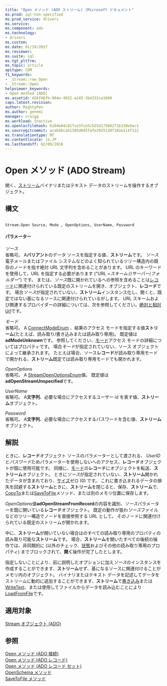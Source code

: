 ```yaml
---
title: "Open メソッド (ADO ストリーム) |Microsoft ドキュメント"
ms.prod: sql-non-specified
ms.prod_service: drivers
ms.service: 
ms.component: ado
ms.technology:
- drivers
ms.custom: 
ms.date: 01/19/2017
ms.reviewer: 
ms.suite: sql
ms.tgt_pltfrm: 
ms.topic: article
apitype: COM
f1_keywords:
- _Stream::raw_Open
- _Stream::Open
helpviewer_keywords:
- Open method [ADO]
ms.assetid: d26f48fb-904e-4932-a245-3b4332ca1600
caps.latest.revision: 
author: MightyPen
ms.author: genemi
manager: craigg
ms.workload: Inactive
ms.openlocfilehash: b104e04c81fce3fce5cb25d175602f1b339e9ac1
ms.sourcegitcommit: acab4bcab1385d645fafe2925130f102e114f122
ms.translationtype: MT
ms.contentlocale: ja-JP
ms.lasthandoff: 02/09/2018
---
```

# <a name="open-method-ado-stream"></a>Open メソッド (ADO Stream)
開く、[ストリーム](../../../ado/reference/ado-api/stream-object-ado.md)バイナリまたはテキスト データのストリームを操作するオブジェクト。  
  
## <a name="syntax"></a>構文  
  
```  
  
Stream.Open Source, Mode , OpenOptions, UserName, Password  
```  
  
#### <a name="parameters"></a>パラメーター  
 *ソース*  
 省略可。 A**バリアント**のデータ ソースを指定する値、**ストリーム**です。 *ソース*電子メールまたはファイル システムなどのよく知られているツリー構造内の既存のノードを指す絶対 URL 文字列を含めることがあります。 URL のキーワードを使用して、URL を指定する必要があります ("URL =*スキーム*://*サーバー*/*フォルダー*") です。 または、*ソース*既に開かれているへの参照を含めることは[レコード](../../../ado/reference/ado-api/record-object-ado.md)に関連付けられている既定のストリームを開き、オブジェクト、**レコード**です。 場合*ソース*が指定されていない、**ストリーム**インスタンス化し、開くと、既定ではない基になるソースに関連付けられているがします。 URL スキームおよび関連するプロバイダーの詳細については、次を参照してください。[絶対と相対 Url](../../../ado/guide/data/absolute-and-relative-urls.md)です。  
  
 *モード*  
 省略可。 A [ConnectModeEnum](../../../ado/reference/ado-api/connectmodeenum.md) 、結果のアクセス モードを指定する値**ストリーム**(たとえば、読み取り/書き込みまたは読み取り専用)。 既定値は**adModeUnknown**です。 参照してください、[モード](../../../ado/reference/ado-api/mode-property-ado.md)アクセス モードの詳細についてはプロパティです。 場合*モード*が指定されていない、ソース オブジェクトによって継承されます。 たとえば場合、ソース**レコード**が読み取り専用モードで開かれる、**ストリーム**既定では読み取り専用モードでも開かれます。  
  
 *OpenOptions*  
 省略可。 A [StreamOpenOptionsEnum](../../../ado/reference/ado-api/streamopenoptionsenum.md)値。 既定値は**adOpenStreamUnspecified**です。  
  
 *UserName*  
 省略可。 A**文字列**、必要な場合にアクセスするユーザー id を表す値、**ストリーム**オブジェクト。  
  
 *Password*  
 省略可。 A**文字列**、必要な場合にアクセスするパスワードを含む値、**ストリーム**オブジェクト。  
  
## <a name="remarks"></a>解説  
 ときに、**レコード**オブジェクト ソースのパラメーターとして渡される、 *UserID*と*パスワード*ためパラメーターを使用しないへのアクセス、**レコード**オブジェクトが既に使用可能です。 同様に、[モード](../../../ado/reference/ado-api/mode-property-ado.md)の**レコード**にオブジェクトを転送、**ストリーム**オブジェクト。 ときに*ソース*が指定されていない、**ストリーム**開かれたデータが含まれており、[サイズ](../../../ado/reference/ado-api/size-property-ado-stream.md)ゼロ (0) です。 これに書き込まれるデータの損失を回避する**ストリーム**ときに、**ストリーム**を閉じると、保存、**ストリーム**で、 [CopyTo](../../../ado/reference/ado-api/copyto-method-ado.md)または[SaveToFile](../../../ado/reference/ado-api/savetofile-method.md)メソッド、または別のメモリ位置に保存します。  
  
 *OpenOptions*値**adOpenStreamFromRecord**の内容を識別、*ソース*パラメーターを既に開いている**レコード**オブジェクト。 既定の動作が扱わ*ソース*ファイルなどのツリー構造でノードを直接参照する URL として。 そのノードに関連付けられている既定のストリームが開かれます。  
  
 中に、**ストリーム**が開いていない場合はのすべての読み取り専用のプロパティの読み取り可能な**ストリーム**です。 場合、**ストリーム**を開いたすべての後続の操作では、非同期的に (以外のチェック、[状態](../../../ado/reference/ado-api/state-property-ado.md)およびその他の読み取り専用のプロパティ) までブロックされて、**開く**操作が完了したとします。  
  
 指定しないことにより、前に説明したオプションに加え*ソース*のインスタンスを作成することができます、**ストリーム**せず、基になるソースに関連付けることがメモリ内のオブジェクト。 バイナリまたはテキスト データを記述してデータをストリームに動的に追加することができます、**ストリーム**で[書き込み](../../../ado/reference/ado-api/write-method.md)または[WriteText](../../../ado/reference/ado-api/writetext-method.md)、または使用してファイルからデータを読み込むことにより[LoadFromFile](../../../ado/reference/ado-api/loadfromfile-method-ado.md)です。  
  
## <a name="applies-to"></a>適用対象  
 [Stream オブジェクト (ADO)](../../../ado/reference/ado-api/stream-object-ado.md)  
  
## <a name="see-also"></a>参照  
 [Open メソッド (ADO 接続)](../../../ado/reference/ado-api/open-method-ado-connection.md)   
 [Open メソッド (ADO レコード)](../../../ado/reference/ado-api/open-method-ado-record.md)   
 [Open メソッド (ADO レコード セット)](../../../ado/reference/ado-api/open-method-ado-recordset.md)   
 [OpenSchema メソッド](../../../ado/reference/ado-api/openschema-method.md)   
 [SaveToFile メソッド](../../../ado/reference/ado-api/savetofile-method.md)
